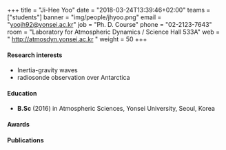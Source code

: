 ﻿+++
title = "Ji-Hee Yoo"
date = "2018-03-24T13:39:46+02:00"
teams = ["students"]
banner = "img/people/jhyoo.png"
email = "yoojh92@yonsei.ac.kr"
job = "Ph. D. Course"
phone = "02-2123-7643"
room = "Laboratory for Atmospheric Dynamics / Science Hall 533A"
web = " http://atmosdyn.yonsei.ac.kr "
weight = 50
+++

#### Research interests
+ Inertia-gravity waves
+ radiosonde observation over Antarctica

#### Education
+ **B.Sc** (2016) in Atmospheric Sciences, Yonsei University, Seoul, Korea

#### Awards

#### Publications